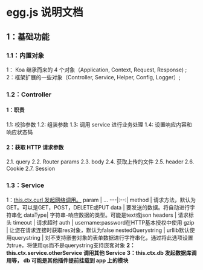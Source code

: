 # egg.js 说明文档

## 1：基础功能

### 1.1：内置对象
1： Koa 继承而来的 4 个对象（Application, Context, Request, Response) ;
2：框架扩展的一些对象（Controller, Service, Helper, Config, Logger）;

### 1.2：Controller 
#### 1：职责
1.1: 校验参数
1.2: 组装参数
1.3: 调用 service 进行业务处理
1.4: 设置响应内容和响应状态码
#### 2：获取 HTTP 请求参数
2.1. query
2.2. Router params
2.3. body
2.4. 获取上传的文件
2.5. header
2.6. Cookie
2.7. Session
### 1.3：Service
1：[this.ctx.curl 发起网络调用。](https://www.cnblogs.com/antyhouse/p/13255494.html)
param   | ...
---|:--:|
method  | 请求方法，默认为GET。可以是GET，POST，DELETE或PUT
data	| 要发送的数据。将自动进行字符串化
dataType| 字符串-响应数据的类型。可能是text或json
headers	| 请求标头
timeout	| 请求超时
auth	| username:password在HTTP基本授权中使用
gzip	| 让您在请求连接时获取res对象，默认为false
nestedQuerystring |	urllib默认使用querystring       | 对不支持嵌套对象的表单数据进行字符串化，通过将此选项设置为true，将使用qs而不是querystring支持嵌套对象
**2： this.ctx.service.otherService 调用其他 Service**
**3：this.ctx.db 发起数据库调用等， db 可能是其他插件提前挂载到 app 上的模块**